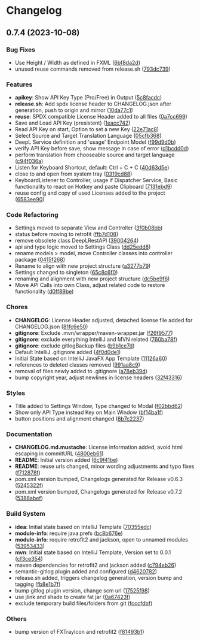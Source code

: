 <!--
 SPDX-FileCopyrightText: 2022 Dominik Wombacher <dominik@wombacher.cc>

 SPDX-License-Identifier: CC0-1.0
-->
# Changelog

## 0.7.4 (2023-10-08)

### Bug Fixes

- Use Height / Width as defined in FXML ([6bf8da2d](https://git.sr.ht/~wombelix/jDeepL/commit/?id=6bf8da2d85f79ef866435ea1b62f1e51bc1ff3f6))
- unused reuse commands removed from release.sh ([793dc739](https://git.sr.ht/~wombelix/jDeepL/commit/?id=793dc739b75559204a7cfb63f1fc82e590aa61e9))


### Features

- **apikey**: Show API Key Type (Pro/Free) in Output ([5c8facdc](https://git.sr.ht/~wombelix/jDeepL/commit/?id=5c8facdc6f41f2c0116b0d3e449f75f26c7a163f))
- **release.sh**: Add spdx license header to CHANGELOG.json after generation, push to origin and mirror ([10da77c1](https://git.sr.ht/~wombelix/jDeepL/commit/?id=10da77c1052dc7bbfa7dc483db22075e3cee4a38))
- **reuse**: SPDX compatible License Header added to all files ([0a7cc699](https://git.sr.ht/~wombelix/jDeepL/commit/?id=0a7cc6998f2eab8fdf69627b5250f2ee73a9eaf9))
- Save and Load API Key (presistent) ([1eacc742](https://git.sr.ht/~wombelix/jDeepL/commit/?id=1eacc7421b055c3821f700d5b108b4523644ce1a))
- Read API Key on start, Option to set a new Key ([22e71ac8](https://git.sr.ht/~wombelix/jDeepL/commit/?id=22e71ac8120fd1190ea25f32e6ef5e7973b9a054))
- Select Source and Target Translation Language ([05cfb368](https://git.sr.ht/~wombelix/jDeepL/commit/?id=05cfb368783b929ddc29779746c810c499795a8d))
- DeepL Service definition and 'usage' Endpoint Model ([f99d9d0b](https://git.sr.ht/~wombelix/jDeepL/commit/?id=f99d9d0bff661fef8c492c8d48f6e5f580af3f8e))
- verify API Key before save, show message in case of error ([d1bcdd0d](https://git.sr.ht/~wombelix/jDeepL/commit/?id=d1bcdd0d2fbd9404eb201a3b8158136ed6c5ba5b))
- perform translation from chooseable source and target language ([c94f036a](https://git.sr.ht/~wombelix/jDeepL/commit/?id=c94f036a88781ec86d50f3096be3ae70642db8ae))
- Listen for Keyboard Shortcut, default: Ctrl + C + C ([40d63d5e](https://git.sr.ht/~wombelix/jDeepL/commit/?id=40d63d5e942a78ac83cf6bb17a98227bb91bc8d6))
- close to and open from system tray ([0319cd88](https://git.sr.ht/~wombelix/jDeepL/commit/?id=0319cd88feb62bce6bd7c0648464b51f87ce80cf))
- KeyboardListener to Controller, usage if Dispatcher Service, Basic functionality to react on Hotkey and paste Clipboard ([7131ebd9](https://git.sr.ht/~wombelix/jDeepL/commit/?id=7131ebd9b07fd305497fffca7644a1fd0e793aa4))
- reuse config and copy of used Licenses added to the project ([6583ee90](https://git.sr.ht/~wombelix/jDeepL/commit/?id=6583ee905935bccd74808bc9b70e6e5f9e582213))


### Code Refactoring

- Settings moved to separate View and Controller ([3f0b08bb](https://git.sr.ht/~wombelix/jDeepL/commit/?id=3f0b08bbad55b5f09338bde2d031f8343a5547a2))
- status before moving to retrofit ([ffb7d108](https://git.sr.ht/~wombelix/jDeepL/commit/?id=ffb7d108c4b63d8d6afba7ef00e8c3f5c55e93fc))
- remove obsolete class DeepLRestAPI ([39004264](https://git.sr.ht/~wombelix/jDeepL/commit/?id=3900426453780a5046deae93b2f456238aa385ec))
- api and type logic moved to Settings Class ([dd25edd8](https://git.sr.ht/~wombelix/jDeepL/commit/?id=dd25edd8d490b0d9ec4c517ad826161369e76a3b))
- rename models > model, move Controller classes into controller package ([0415f268](https://git.sr.ht/~wombelix/jDeepL/commit/?id=0415f2684ee602411cf76b781ad901494a8b5a51))
- Rename to align with new project structure ([a3277b79](https://git.sr.ht/~wombelix/jDeepL/commit/?id=a3277b792aaeddd2fb4898432fdecb3e6ce78265))
- Settings changed to singleton ([65c8c6f0](https://git.sr.ht/~wombelix/jDeepL/commit/?id=65c8c6f03efe8681babb42082b6916b322667318))
- renaming and alignment with new project structure ([dc5be9f6](https://git.sr.ht/~wombelix/jDeepL/commit/?id=dc5be9f633032806e5f0003c58ddeaa131f5e05d))
- Move API Calls into own Class, adjust related code to restore functionality ([d0ff89be](https://git.sr.ht/~wombelix/jDeepL/commit/?id=d0ff89becfca342b557b791ad8c67c5f83481ed0))


### Chores

- **CHANGELOG**: License Header adjusted, detached license file added for CHANGELOG.json ([81fc6e50](https://git.sr.ht/~wombelix/jDeepL/commit/?id=81fc6e5070e4ad0b9e3491f88c980ebe8ce30166))
- **gitignore**: Exclude .mvn/wrapper/maven-wrapper.jar ([f26f9577](https://git.sr.ht/~wombelix/jDeepL/commit/?id=f26f95772c6dcd208b6b35ed77ffe15651f6e794))
- **gitignore**: exclude everything IntelliJ and MVN related ([760ba78f](https://git.sr.ht/~wombelix/jDeepL/commit/?id=760ba78f7f3ed43732200d86c4a6ba54f9c25889))
- **gitignore**: exclude gitlogBackup files ([b9b1ce7d](https://git.sr.ht/~wombelix/jDeepL/commit/?id=b9b1ce7df823c3eeb3df5297c7bc4eacdd0a2002))
- Default IntelliJ .gitignore added ([4f0d0de1](https://git.sr.ht/~wombelix/jDeepL/commit/?id=4f0d0de1a508db5e223263df9d85deae02015352))
- Initial State based on IntelliJ JavaFX App Template ([11126a60](https://git.sr.ht/~wombelix/jDeepL/commit/?id=11126a607f04257d120b78280b7e2aa5155f55ba))
- references to deleted classes removed ([991aa8c9](https://git.sr.ht/~wombelix/jDeepL/commit/?id=991aa8c930a55d320b64938250c52e6cfff2cccc))
- removal of files newly added to .gitignore ([a78eb39d](https://git.sr.ht/~wombelix/jDeepL/commit/?id=a78eb39d242f570e31cb3a17a06db84a6d35bf65))
- bump copyright year, adjust newlines in license headers ([32f43316](https://git.sr.ht/~wombelix/jDeepL/commit/?id=32f43316e13868b4f6442a4ff478e62c4071928f))


### Styles

- Title added to Settings Window, Type changed to Modal ([f02bbd62](https://git.sr.ht/~wombelix/jDeepL/commit/?id=f02bbd6284a1f87b0a82d23cb3645fb0031c998c))
- Show only API Type instead Key on Main Window ([bf14ba1f](https://git.sr.ht/~wombelix/jDeepL/commit/?id=bf14ba1fcd9aab31c57cb58e8e09c4f76121c139))
- button positions and alignment changed ([6b7c2237](https://git.sr.ht/~wombelix/jDeepL/commit/?id=6b7c223744581e3209ac1fabea58b2e790308ef0))


### Documentation

- **CHANGELOG.md.mustache**: License information added, avoid html escaping in commitURL ([4800eb61](https://git.sr.ht/~wombelix/jDeepL/commit/?id=4800eb61d2caa339f99df87539e69349835b117f))
- **README**: Initial version added ([6c9f41be](https://git.sr.ht/~wombelix/jDeepL/commit/?id=6c9f41be3895fe50a063c334af306931de6f6463))
- **README**: reuse urls changed, minor wording adjustments and typo fixes ([f712878f](https://git.sr.ht/~wombelix/jDeepL/commit/?id=f712878fd3f94462349a57d7b745cb9c7a97df43))
- pom.xml version bumped, Changelogs generated for Release v0.6.3 ([5245322f](https://git.sr.ht/~wombelix/jDeepL/commit/?id=5245322ffa493b78db4060c74740e70082a813f8))
- pom.xml version bumped, Changelogs generated for Release v0.7.2 ([5388abef](https://git.sr.ht/~wombelix/jDeepL/commit/?id=5388abef5cef29185aa02ae456fdfdbbaa564d3a))


### Build System

- **idea**: Initial state based on IntelliJ Template ([70355edc](https://git.sr.ht/~wombelix/jDeepL/commit/?id=70355edcbdc8672751f3776c5a44f8185930a344))
- **module-info**: require java.prefs ([bc8b676e](https://git.sr.ht/~wombelix/jDeepL/commit/?id=bc8b676e90bb66b3ac105cc8ae1a30e96f9026ae))
- **module-info**: require retrofit2 and jackson, open to unnamed modules ([53953433](https://git.sr.ht/~wombelix/jDeepL/commit/?id=539534339ffa5183821a3c854f3250eeb5da2c37))
- **mvn**: Initial state based on IntelliJ Template, Version set to 0.0.1 ([cf3ce354](https://git.sr.ht/~wombelix/jDeepL/commit/?id=cf3ce354b46a3c95fd43196f84eda4aaa1e5b414))
- maven dependencies for retrofit2 and jackson added ([c794eb26](https://git.sr.ht/~wombelix/jDeepL/commit/?id=c794eb2640aec48552515e2dc7bfde5dfb171c01))
- semantic-gitlog plugin added and configured ([d4620782](https://git.sr.ht/~wombelix/jDeepL/commit/?id=d4620782bd84a3d4e24dc49a722cd493e5690171))
- release.sh added, triggers changelog generation, version bump and tagging ([fb8e1b7f](https://git.sr.ht/~wombelix/jDeepL/commit/?id=fb8e1b7f6df3bdbe8b3352b1d0206e06683f4600))
- bump gitlog plugin version, change scm url ([17525f98](https://git.sr.ht/~wombelix/jDeepL/commit/?id=17525f98b66574f762743680907ed2d45af515bb))
- use jlink and shade to create fat jar ([0a67423f](https://git.sr.ht/~wombelix/jDeepL/commit/?id=0a67423f7773e38ef86e3f0855eb83ff116727f8))
- exclude temporary build files/folders from git ([fcccfdbf](https://git.sr.ht/~wombelix/jDeepL/commit/?id=fcccfdbf40d0f42e98e512ab410177856e114526))


### Others

- bump version of FXTrayIcon and retrofit2 ([f81493b1](https://git.sr.ht/~wombelix/jDeepL/commit/?id=f81493b1dbc015f4454b0e5b40f323920641a028))

